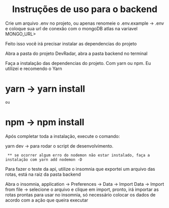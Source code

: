 <h1 align="center">Instruções de uso para o backend</h1>

<p>Crie um arquivo .env no projeto, ou apenas renomeie o .env.example -> .env e coloque sua url de conexão com o mongoDB atlas na variavel MONGO_URL>
 
<p>Feito isso você irá precisar instalar as dependencias do projeto</p>
<p>Abra a pasta do projeto DevRadar, abra a pasta backend no terminal</p>

<p>Faça a instalação das dependencias do projeto. Com yarn ou npm. Eu utilizei e recomendo o Yarn</p>

  # yarn -> yarn install 
  
    ou 
    
  # npm -> npm install
  
  <p>Após completar toda a instalação, execute o comando: </p>
   <p>  
     yarn dev -> para rodar o script de desenvolvimento.
     
     ** se ocorrer algum erro do nodemon não estar instalado, faça a instalação com yarn add nodemon -D
   </p>
   
   <p>Para fazer o teste da api, utilize o insomnia que exportei um arquivo das rotas, está na raiz da pasta backend</p>
    
   <p>Abra o insomnia, application -> Preferences -> Data -> Import Data -> Import from file -> selecione o arquivo e clique em import, pronto, irá importar as rotas prontas para usar no insomnia, só necessário colocar os dados de acordo com a ação que queira executar</p>
